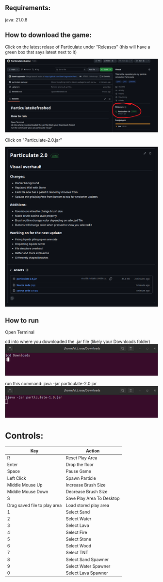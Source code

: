 ## Requirements: 
  java: 21.0.8


## How to download the game:
  Click on the latest relase of Particulate under "Releases" (this will have a green box that says latest next to it)
  
  ![alt text](readmeImages/releases_location.png "releases_location image")

  Click on "Particulate-2.0.jar"

  ![alt text](readmeImages/releases_page.png "release page image")

## How to run
  Open Terminal 

  cd into where you downloaded the .jar file (likely your Downloads folder)\
  ![alt text](readmeImages/cd_command.png "release page image")
  
  
  run this command: java -jar particulate-2.0.jar
  ![alt text](readmeImages/run_command.png "release page image")
  
# Controls:

| Key | Action |
|-----|--------|
|R| Reset Play Area|
|Enter| Drop the floor|
|Space| Pause Game|
|Left Click| Spawn Particle|
|Middle Mouse Up| Increase Brush Size|
|Middle Mouse Down| Decrease Brush Size|
|S| Save Play Area To Desktop|
|Drag saved file to play area| Load stored play area|
|1|Select Sand|
|2|Select Water|
|3|Select Lava|
|4|Select Fire|
|5|Select Stone|
|6|Select Wood|
|7|Select TNT|
|8|Select Sand Spawner|
|9|Select Water Spawner|
|0|Select Lava Spawner|
